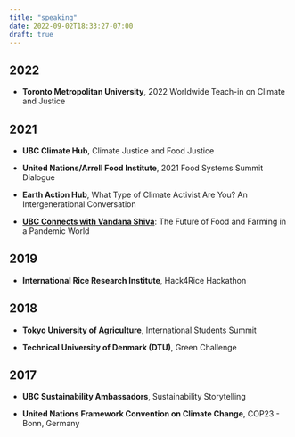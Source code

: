 ```yaml
---
title: "speaking"
date: 2022-09-02T18:33:27-07:00
draft: true
---
```


## 2022
- **Toronto Metropolitan University**, 2022 Worldwide Teach-in on Climate and Justice 

## 2021
- **UBC Climate Hub**, Climate Justice and Food Justice


- **United Nations/Arrell Food Institute**, 2021 Food Systems Summit Dialogue 

- **Earth Action Hub**, What Type of Climate Activist Are You? An Intergenerational Conversation       

- [**UBC Connects with Vandana Shiva**](https://www.youtube.com/watch?v=a-0MC4Q3Jyc): The Future of Food and Farming in a Pandemic World              

## 2019
- **International Rice Research Institute**, Hack4Rice Hackathon 

## 2018

- **Tokyo University of Agriculture**, International Students Summit 

- **Technical University of Denmark (DTU)**, Green Challenge 

## 2017

- **UBC Sustainability Ambassadors**, Sustainability Storytelling

- **United Nations Framework Convention on Climate Change**, COP23 - Bonn, Germany  
